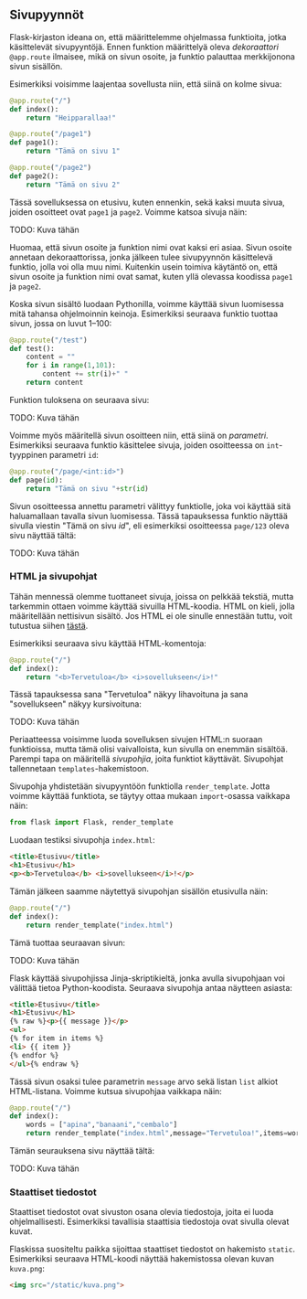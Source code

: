 ## Sivupyynnöt

Flask-kirjaston ideana on, että määrittelemme ohjelmassa funktioita, jotka käsittelevät sivupyyntöjä. Ennen funktion määrittelyä oleva _dekoraattori_ `@app.route` ilmaisee, mikä on sivun osoite, ja funktio palauttaa merkkijonona sivun sisällön.

Esimerkiksi voisimme laajentaa sovellusta niin, että siinä on kolme sivua:

```python
@app.route("/")
def index():
    return "Heipparallaa!"

@app.route("/page1")
def page1():
    return "Tämä on sivu 1"

@app.route("/page2")
def page2():
    return "Tämä on sivu 2"
```

Tässä sovelluksessa on etusivu, kuten ennenkin, sekä kaksi muuta sivua, joiden osoitteet ovat `page1` ja `page2`. Voimme katsoa sivuja näin:

TODO: Kuva tähän

Huomaa, että sivun osoite ja funktion nimi ovat kaksi eri asiaa. Sivun osoite annetaan dekoraattorissa, jonka jälkeen tulee sivupyynnön käsittelevä funktio, jolla voi olla muu nimi. Kuitenkin usein toimiva käytäntö on, että sivun osoite ja funktion nimi ovat samat, kuten yllä olevassa koodissa `page1` ja `page2`.

Koska sivun sisältö luodaan Pythonilla, voimme käyttää sivun luomisessa mitä tahansa ohjelmoinnin keinoja. Esimerkiksi seuraava funktio tuottaa sivun, jossa on luvut 1–100:

```python
@app.route("/test")
def test():
    content = ""
    for i in range(1,101):
        content += str(i)+" "
    return content
```

Funktion tuloksena on seuraava sivu:

TODO: Kuva tähän

Voimme myös määritellä sivun osoitteen niin, että siinä on _parametri_. Esimerkiksi seuraava funktio käsittelee sivuja, joiden osoitteessa on `int`-tyyppinen parametri `id`:

```python
@app.route("/page/<int:id>")
def page(id):
    return "Tämä on sivu "+str(id)
```

Sivun osoitteessa annettu parametri välittyy funktiolle, joka voi käyttää sitä haluamallaan tavalla sivun luomisessa. Tässä tapauksessa funktio näyttää sivulla viestin "Tämä on sivu _id_", eli esimerkiksi osoitteessa `page/123` oleva sivu näyttää tältä:

TODO: Kuva tähän

### HTML ja sivupohjat

Tähän mennessä olemme tuottaneet sivuja, joissa on pelkkää tekstiä,
mutta tarkemmin ottaen voimme käyttää sivuilla HTML-koodia. HTML on kieli, jolla määritellään nettisivun sisältö. Jos HTML ei ole sinulle ennestään tuttu, voit tutustua siihen [tästä](TODO).

Esimerkiksi seuraava sivu käyttää HTML-komentoja:

```python
@app.route("/")
def index():
    return "<b>Tervetuloa</b> <i>sovellukseen</i>!"
```

Tässä tapauksessa sana "Tervetuloa" näkyy lihavoituna ja sana "sovellukseen" näkyy kursivoituna:

TODO: Kuva tähän

Periaatteessa voisimme luoda sovelluksen sivujen HTML:n suoraan funktioissa, mutta  tämä olisi vaivalloista, kun sivulla on enemmän sisältöä. Parempi tapa on määritellä _sivupohjia_, joita funktiot käyttävät. Sivupohjat tallennetaan `templates`-hakemistoon.

Sivupohja yhdistetään sivupyyntöön funktiolla `render_template`. Jotta voimme käyttää funktiota, se täytyy ottaa mukaan `import`-osassa vaikkapa näin:

```python
from flask import Flask, render_template
```

Luodaan testiksi sivupohja `index.html`:

```html
<title>Etusivu</title>
<h1>Etusivu</h1>
<p><b>Tervetuloa</b> <i>sovellukseen</i>!</p>
```

Tämän jälkeen saamme näytettyä sivupohjan sisällön etusivulla näin:

```python
@app.route("/")
def index():
    return render_template("index.html")
```

Tämä tuottaa seuraavan sivun:

TODO: Kuva tähän

Flask käyttää sivupohjissa Jinja-skriptikieltä, jonka avulla sivupohjaan voi välittää tietoa Python-koodista. Seuraava sivupohja antaa näytteen asiasta:

```html
<title>Etusivu</title>
<h1>Etusivu</h1>
{% raw %}<p>{{ message }}</p>
<ul>
{% for item in items %}
<li> {{ item }}
{% endfor %}
</ul>{% endraw %}
```

Tässä sivun osaksi tulee parametrin `message` arvo sekä listan `list` alkiot HTML-listana. Voimme kutsua sivupohjaa vaikkapa näin:

```python
@app.route("/")
def index():
    words = ["apina","banaani","cembalo"]
    return render_template("index.html",message="Tervetuloa!",items=words)
```

Tämän seurauksena sivu näyttää tältä:

TODO: Kuva tähän

### Staattiset tiedostot

Staattiset tiedostot ovat sivuston osana olevia tiedostoja, joita ei luoda ohjelmallisesti. Esimerkiksi tavallisia staattisia tiedostoja ovat sivulla olevat kuvat.

Flaskissa suositeltu paikka sijoittaa staattiset tiedostot on hakemisto `static`. Esimerkiksi seuraava HTML-koodi näyttää hakemistossa olevan kuvan `kuva.png`:

```html
<img src="/static/kuva.png">
```